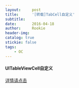 ```yaml
---
layout:     post
title:      '[转载]TabCell自定义'
subtitle:   
date:       2016-04-18
author:     Rookie
header-img: 
catalog: true
stickie: false
tags:
    - OC
---
```


#### UITableViewCell自定义

[详情请点击](https://my.oschina.net/u/2618362/blog/655474)